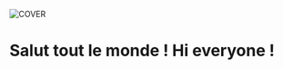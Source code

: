 ![COVER](https://github.com/FlorentBouysse/FlorentBouysse/blob/main/img/devcode.png)

# Salut tout le monde ! Hi everyone !